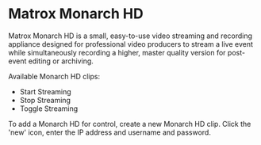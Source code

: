 # Matrox Monarch HD

Matrox Monarch HD is a small, easy-to-use video streaming and recording appliance designed for professional video producers to stream a live event while simultaneously recording a higher, master quality version for post-event editing or archiving.

Available Monarch HD clips:
* Start Streaming
* Stop Streaming
* Toggle Streaming

To add a Monarch HD for control, create a new Monarch HD clip.  Click the 'new' icon, enter the IP address and username and password.